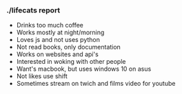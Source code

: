 ### ./lifecats report

- Drinks too much coffee
- Works mostly at night/morning
- Loves js and not uses python
- Not read books, only documentation
- Works on websites and api's
- Interested in woking with other people
- Want's macbook, but uses windows 10 on asus
- Not likes use shift 
- Sometimes stream on twich and films video for youtube

